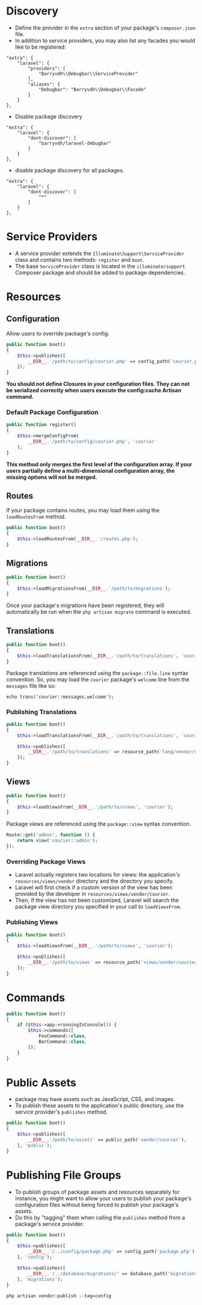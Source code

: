 # Discovery

* Define the provider in the `extra` section of your package's `composer.json` file.
* In addition to service providers, you may also list any facades you would like to be registered:

```
"extra": {
    "laravel": {
        "providers": [
            "Barryvdh\\Debugbar\\ServiceProvider"
        ],
        "aliases": {
            "Debugbar": "Barryvdh\\Debugbar\\Facade"
        }
    }
},
```

* Disable package discovery

```
"extra": {
    "laravel": {
        "dont-discover": [
            "barryvdh/laravel-debugbar"
        ]
    }
},
```

* disable package discovery for all packages.

```
"extra": {
    "laravel": {
        "dont-discover": [
            "*"
        ]
    }
},
```

# Service Providers

* A service provider extends the `Illuminate\Support\ServiceProvider` class and contains two methods: `register` and `boot`.
* The base `ServiceProvider` class is located in the  `illuminate/support` Composer package and should be added to package dependencies.

# Resources

## Configuration

Allow users to override package's config.

```php
public function boot()
{
    $this->publishes([
        __DIR__.'/path/to/config/courier.php' => config_path('courier.php'),
    ]);
}
```

**You should not define Closures in your configuration files. They can not be serialized correctly when users execute the config:cache Artisan command.**

### Default Package Configuration

```php
public function register()
{
    $this->mergeConfigFrom(
        __DIR__.'/path/to/config/courier.php', 'courier'
    );
}
```

**This method only merges the first level of the configuration array. If your users partially define a multi-dimensional configuration array, the missing options will not be merged.**

## Routes

If your package contains routes, you may load them using the `loadRoutesFrom` method.

```php
public function boot()
{
    $this->loadRoutesFrom(__DIR__.'/routes.php');
}
```

## Migrations

```php
public function boot()
{
    $this->loadMigrationsFrom(__DIR__.'/path/to/migrations');
}
```

Once your package's migrations have been registered, they will automatically be run when the  `php artisan migrate` command is executed.

## Translations

```php
public function boot()
{
    $this->loadTranslationsFrom(__DIR__.'/path/to/translations', 'courier');
}
```

Package translations are referenced using the `package::file.line` syntax convention. So, you may load the `courier` package's `welcome` line from the `messages` file like so:

`echo trans('courier::messages.welcome');`

### Publishing Translations

```php
public function boot()
{
    $this->loadTranslationsFrom(__DIR__.'/path/to/translations', 'courier');

    $this->publishes([
        __DIR__.'/path/to/translations' => resource_path('lang/vendor/courier'),
    ]);
}
```

## Views

```php
public function boot()
{
    $this->loadViewsFrom(__DIR__.'/path/to/views', 'courier');
}
```

Package views are referenced using the `package::view` syntax convention.

```php
Route::get('admin', function () {
    return view('courier::admin');
});
```

### Overriding Package Views

* Laravel actually registers two locations for views: the application's `resources/views/vendor` directory and the directory you specify.
* Laravel will first check if a custom version of the view has been provided by the developer in `resources/views/vendor/courier`.
* Then, if the view has not been customized, Laravel will search the package view directory you specified in your call to  `loadViewsFrom`.

### Publishing Views

```php
public function boot()
{
    $this->loadViewsFrom(__DIR__.'/path/to/views', 'courier');

    $this->publishes([
        __DIR__.'/path/to/views' => resource_path('views/vendor/courier'),
    ]);
}
```

# Commands

```php
public function boot()
{
    if ($this->app->runningInConsole()) {
        $this->commands([
            FooCommand::class,
            BarCommand::class,
        ]);
    }
}
```

# Public Assets

* package may have assets such as JavaScript, CSS, and images.
* To publish these assets to the application's public directory, use the service provider's `publishes` method.

```php
public function boot()
{
    $this->publishes([
        __DIR__.'/path/to/assets' => public_path('vendor/courier'),
    ], 'public');
}
```

# Publishing File Groups

* To publish groups of package assets and resources separately for instance, you might want to allow your users to publish your package's configuration files without being forced to publish your package's assets. 
* Do this by "tagging" them when calling the  `publishes` method from a package's service provider.

```php
public function boot()
{
    $this->publishes([
        __DIR__.'/../config/package.php' => config_path('package.php')
    ], 'config');

    $this->publishes([
        __DIR__.'/../database/migrations/' => database_path('migrations')
    ], 'migrations');
}
```

`php artisan vendor:publish --tag=config`

